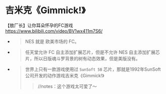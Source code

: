 
# 吉米克《Gimmick!》

【敖厂长】让你耳朵怀孕的FC游戏 https://www.bilibili.com/video/BV1wx411m7S6/
- > NES 就是 欧美市场的 FC。
- > 任天堂允许 FC 自主添加扩展芯片，但是不允许 NES 自主添加扩展芯片，所以日版魂斗罗背景的树有动态效果，但是美版没有。
- > 世界上只有一款游戏使用过 `SunSoft 5B` 芯片，那就是1992年SunSoft公司开发的动作游戏吉米克《Gimmick!》
  >> //notes：这个游戏太可爱了～
